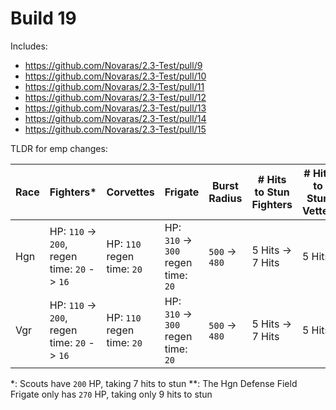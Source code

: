 # Build 19

Includes:
- https://github.com/Novaras/2.3-Test/pull/9
- https://github.com/Novaras/2.3-Test/pull/10
- https://github.com/Novaras/2.3-Test/pull/11
- https://github.com/Novaras/2.3-Test/pull/12
- https://github.com/Novaras/2.3-Test/pull/13
- https://github.com/Novaras/2.3-Test/pull/14
- https://github.com/Novaras/2.3-Test/pull/15

TLDR for emp changes:

| Race | Fighters\*                                   | Corvettes                  | Frigate                             | Burst Radius   | # Hits to Stun Fighters | # Hits to Stun Vettes | # Hits to Stun Frigates\*\* |
|------|----------------------------------------------|----------------------------|-------------------------------------|----------------|-------------------------|-----------------------|-----------------------------|
| Hgn  | HP: `110` -> `200`, regen time: `20` -> `16` | HP: `110` regen time: `20` | HP: `310` -> `300` regen time: `20` | `500` -> `480` | 5 Hits -> 7 Hits        | 5 Hits                | 11 Hits -> 10 Hits          |
| Vgr  | HP: `110` -> `200`, regen time: `20` -> `16` | HP: `110` regen time: `20` | HP: `310` -> `300` regen time: `20` | `500` -> `480` | 5 Hits -> 7 Hits        | 5 Hits                | 11 Hits -> 10 Hits          |

\*: Scouts have `200` HP, taking 7 hits to stun
\*\*: The Hgn Defense Field Frigate only has `270` HP, taking only 9 hits to stun